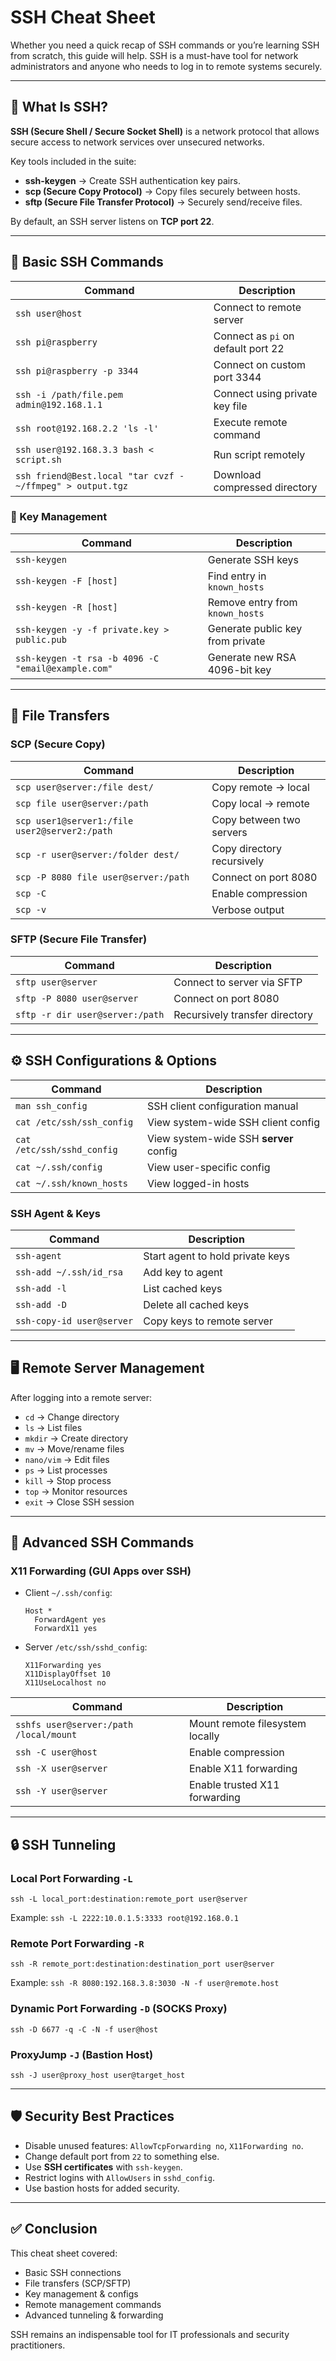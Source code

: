 # SSH Cheat Sheet

Whether you need a quick recap of SSH commands or you’re learning SSH from scratch, this guide will help. SSH is a must-have tool for network administrators and anyone who needs to log in to remote systems securely.

---

## 🔑 What Is SSH?

**SSH (Secure Shell / Secure Socket Shell)** is a network protocol that allows secure access to network services over unsecured networks.

Key tools included in the suite:

- **ssh-keygen** → Create SSH authentication key pairs.
- **scp (Secure Copy Protocol)** → Copy files securely between hosts.
- **sftp (Secure File Transfer Protocol)** → Securely send/receive files.

By default, an SSH server listens on **TCP port 22**.

---

## 📝 Basic SSH Commands

| Command                                                    | Description                        |
| ---------------------------------------------------------- | ---------------------------------- |
| `ssh user@host`                                            | Connect to remote server           |
| `ssh pi@raspberry`                                         | Connect as `pi` on default port 22 |
| `ssh pi@raspberry -p 3344`                                 | Connect on custom port 3344        |
| `ssh -i /path/file.pem admin@192.168.1.1`                  | Connect using private key file     |
| `ssh root@192.168.2.2 'ls -l'`                             | Execute remote command             |
| `ssh user@192.168.3.3 bash < script.sh`                    | Run script remotely                |
| `ssh friend@Best.local "tar cvzf - ~/ffmpeg" > output.tgz` | Download compressed directory      |

### 🔐 Key Management

| Command                                            | Description                      |
| -------------------------------------------------- | -------------------------------- |
| `ssh-keygen`                                       | Generate SSH keys                |
| `ssh-keygen -F [host]`                             | Find entry in `known_hosts`      |
| `ssh-keygen -R [host]`                             | Remove entry from `known_hosts`  |
| `ssh-keygen -y -f private.key > public.pub`        | Generate public key from private |
| `ssh-keygen -t rsa -b 4096 -C "email@example.com"` | Generate new RSA 4096-bit key    |

---

## 📂 File Transfers

### **SCP (Secure Copy)**

| Command                                       | Description                |
| --------------------------------------------- | -------------------------- |
| `scp user@server:/file dest/`                 | Copy remote → local        |
| `scp file user@server:/path`                  | Copy local → remote        |
| `scp user1@server1:/file user2@server2:/path` | Copy between two servers   |
| `scp -r user@server:/folder dest/`            | Copy directory recursively |
| `scp -P 8080 file user@server:/path`          | Connect on port 8080       |
| `scp -C`                                      | Enable compression         |
| `scp -v`                                      | Verbose output             |

### **SFTP (Secure File Transfer)**

| Command                         | Description                    |
| ------------------------------- | ------------------------------ |
| `sftp user@server`              | Connect to server via SFTP     |
| `sftp -P 8080 user@server`      | Connect on port 8080           |
| `sftp -r dir user@server:/path` | Recursively transfer directory |

---

## ⚙️ SSH Configurations & Options

| Command                    | Description                            |
| -------------------------- | -------------------------------------- |
| `man ssh_config`           | SSH client configuration manual        |
| `cat /etc/ssh/ssh_config`  | View system-wide SSH client config     |
| `cat /etc/ssh/sshd_config` | View system-wide SSH **server** config |
| `cat ~/.ssh/config`        | View user-specific config              |
| `cat ~/.ssh/known_hosts`   | View logged-in hosts                   |

### **SSH Agent & Keys**

| Command                   | Description                      |
| ------------------------- | -------------------------------- |
| `ssh-agent`               | Start agent to hold private keys |
| `ssh-add ~/.ssh/id_rsa`   | Add key to agent                 |
| `ssh-add -l`              | List cached keys                 |
| `ssh-add -D`              | Delete all cached keys           |
| `ssh-copy-id user@server` | Copy keys to remote server       |

---

## 🖥️ Remote Server Management

After logging into a remote server:

- `cd` → Change directory
- `ls` → List files
- `mkdir` → Create directory
- `mv` → Move/rename files
- `nano/vim` → Edit files
- `ps` → List processes
- `kill` → Stop process
- `top` → Monitor resources
- `exit` → Close SSH session

---

## 🚀 Advanced SSH Commands

### X11 Forwarding (GUI Apps over SSH)

- Client `~/.ssh/config`:

  ```
  Host *
    ForwardAgent yes
    ForwardX11 yes
  ```

- Server `/etc/ssh/sshd_config`:

  ```
  X11Forwarding yes
  X11DisplayOffset 10
  X11UseLocalhost no
  ```

| Command                                | Description                     |
| -------------------------------------- | ------------------------------- |
| `sshfs user@server:/path /local/mount` | Mount remote filesystem locally |
| `ssh -C user@host`                     | Enable compression              |
| `ssh -X user@server`                   | Enable X11 forwarding           |
| `ssh -Y user@server`                   | Enable trusted X11 forwarding   |

---

## 🔒 SSH Tunneling

### Local Port Forwarding `-L`

```
ssh -L local_port:destination:remote_port user@server
```

Example: `ssh -L 2222:10.0.1.5:3333 root@192.168.0.1`

### Remote Port Forwarding `-R`

```
ssh -R remote_port:destination:destination_port user@server
```

Example: `ssh -R 8080:192.168.3.8:3030 -N -f user@remote.host`

### Dynamic Port Forwarding `-D` (SOCKS Proxy)

```
ssh -D 6677 -q -C -N -f user@host
```

### ProxyJump `-J` (Bastion Host)

```
ssh -J user@proxy_host user@target_host
```

---

## 🛡️ Security Best Practices

- Disable unused features: `AllowTcpForwarding no`, `X11Forwarding no`.
- Change default port from `22` to something else.
- Use **SSH certificates** with `ssh-keygen`.
- Restrict logins with `AllowUsers` in `sshd_config`.
- Use bastion hosts for added security.

---

## ✅ Conclusion

This cheat sheet covered:

- Basic SSH connections
- File transfers (SCP/SFTP)
- Key management & configs
- Remote management commands
- Advanced tunneling & forwarding

SSH remains an indispensable tool for IT professionals and security practitioners.
